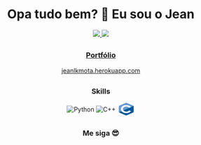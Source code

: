 <div align="center">
  <h1>Opa tudo bem? 👋 Eu sou o Jean</h1>
</div>

<div align="center">
  <a href="https://github.com/jeanhardzz">
  <img height="180em" src="https://github-readme-stats.vercel.app/api?username=jeanhardzz&show_icons=true&theme=swift&include_all_commits=true&count_private=true"/>
  <img height="180em" src="https://github-readme-stats.vercel.app/api/top-langs/?username=jeanhardzz&layout=compact&langs_count=7&theme=swift"/>
</div>

 ##
 
 <div align="center" style="display: inline_block">
  <h3>Portfólio</h3>
  <a href="https://jeanlkmota.herokuapp.com/">jeanlkmota.herokuapp.com</a
</div>

 ##

<div align="center" style="display: inline_block">
  <h3>Skills</h3>
  <img align="center" alt="Python" height="30" width="40" src="https://cdn.jsdelivr.net/gh/devicons/devicon/icons/python/python-original.svg">
  <img align="center" alt="C++" height="30" width="40" src="https://cdn.jsdelivr.net/gh/devicons/devicon/icons/cplusplus/cplusplus-original.svg">
  <img align="center" alt="C++" height="30" width="40" src="https://github.com/devicons/devicon/blob/master/icons/c/c-original.svg">  
</div>

##

<div align="center" style="display: inline_block">
  <h3>Me siga 😎</h3>
  <a href="https://www.linkedin.com/in/jean-lucas-almeida-mota-957b0b152/"><img align="center" src="https://img.shields.io/badge/LinkedIn-0077B5?style=for-the-badge&logo=linkedin&logoColor=white" alt=""></a>
  <a href="https://codeforces.com/profile/jeanhardzz"><img align="center" src="https://img.shields.io/badge/Codeforces-445f9d?style=for-the-badge&logo=Codeforces&logoColor=whiteg" alt=""/></a>
  <a href="mailto:jean.lk@hotmail.com"><img align="center" src="https://img.shields.io/badge/Microsoft_Outlook-0078D4?style=for-the-badge&logo=microsoft-outlook&logoColor=white" alt=""/></a>
  <a href="https://www.instagram.com/jean.lk/"><img align="center" src="https://img.shields.io/badge/Instagram-E4405F?style=for-the-badge&logo=instagram&logoColor=white" alt=""/></a>
  <a href="https://twitter.com/Jean_lucks"><img align="center" src="https://img.shields.io/badge/Twitter-1DA1F2?style=for-the-badge&logo=twitter&logoColor=white" alt=""/></a>
  
</div>
  


